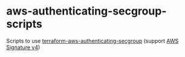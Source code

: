 # aws-authenticating-secgroup-scripts
Scripts to use [terraform-aws-authenticating-secgroup](https://github.com/riboseinc/terraform-aws-authenticating-secgroup) (support [AWS Signature v4](http://docs.aws.amazon.com/general/latest/gr/signature-version-4.html))
